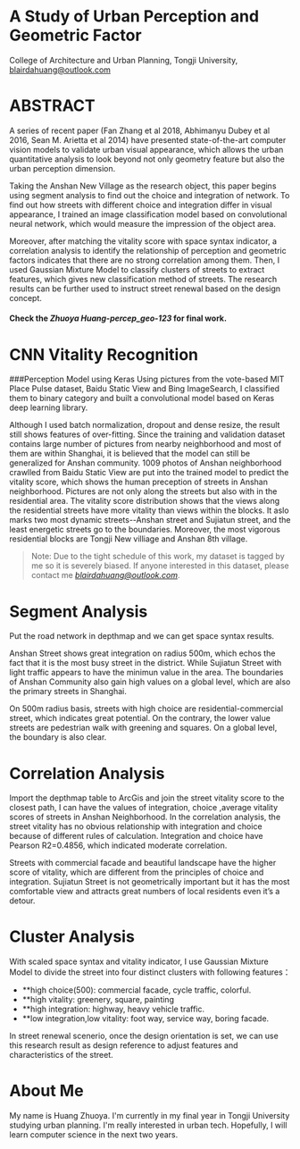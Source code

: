 # A Study of Urban Perception and Geometric Factor
College of Architecture and Urban Planning, Tongji University, blairdahuang@outlook.com
# ABSTRACT 
A series of recent paper (Fan Zhang et al 2018, Abhimanyu Dubey et al 2016,  Sean M. Arietta et al 2014) have presented state-of-the-art computer vision models to validate urban visual appearance, which allows the urban quantitative analysis to look beyond not only geometry feature but also the urban perception dimension. 

Taking the Anshan New Village as the research object, this paper begins using segment analysis to find out the choice and integration of network. To find out how streets with different choice and integration differ in visual appearance, I trained an image classification model based on convolutional neural network, which would measure the impression of the object area. 

Moreover, after matching the vitality score with space syntax indicator, a correlation analysis to identify the relationship of perception and geometric factors indicates that there are no strong correlation among them. Then, I used Gaussian Mixture Model to classify clusters of streets to extract features, which gives new classification method of streets. The research results can be further used to instruct street renewal based on the design concept.

#### Check the *Zhuoya Huang-percep_geo-123* for final work. 
# CNN Vitality Recognition 
###Perception Model using Keras
Using pictures from the vote-based MIT Place Pulse dataset, Baidu Static View and Bing ImageSearch, I classified them to binary category and built a convolutional model based on Keras deep learning library.

Although I used batch normalization, dropout and dense resize, the result still shows features of over-fitting. Since the training and validation dataset contains large number of pictures from nearby neighborhood and most of them are within Shanghai, it is believed that the model can still be generalized for Anshan community.
1009 photos of Anshan neighborhood crawlled from Baidu Static View are put into the trained model to predict the vitality score, which shows the human preception of streets in Anshan neighborhood. Pictures are not only along the streets but also with in the residential area. The vitality score distribution shows that the views along the residential streets have more vitality than views within the blocks. It aslo marks two most dynamic streets--Anshan street and Sujiatun street, and the least energetic streets go to the boundaries. Moreover, the most vigorous residential blocks are Tongji New villiage and Anshan 8th village. 
> Note: Due to the tight schedule of this work, my dataset is tagged by me so it is severely biased. If anyone interested in this dataset, please contact me *blairdahuang@outlook.com*.

# Segment Analysis
Put the road network in depthmap and we can get space syntax results.

Anshan Street shows great integration on radius 500m, which echos the fact that it is the most busy street in the district. While Sujiatun Street with light traffic appears to have the minimun value in the area. The boundaries of Anshan Community also gain high values on a global level, which are also the primary streets in Shanghai.

On 500m radius basis, streets with high choice are  residential-commercial street, which indicates great potential. On the contrary, the lower value streets are pedestrian walk with greening and squares. On a global level, the boundary is also clear.

# Correlation Analysis
Import the depthmap table to ArcGis and join the street vitality score to the closest path, I can have the values of integration, choice ,average vitality scores of streets in Anshan Neighborhood.
In the correlation analysis, the street vitality has no obvious relationship with integration and choice because of different rules of calculation. Integration and choice have Pearson R2=0.4856, which indicated moderate correlation.

Streets with commercial facade and beautiful landscape have the higher score of vitality, which are different from the principles of choice and integration. Sujiatun Street is not geometrically important but it has the most comfortable view and attracts great numbers of local residents even it’s a detour.

# Cluster Analysis

With scaled space syntax and vitality indicator, I use Gaussian Mixture Model to divide the street into four distinct clusters with following features：
+ **high choice(500): 
commercial facade, cycle traffic, colorful.
+ **high vitality: 
greenery, square, painting
+ **high integration:
highway, heavy vehicle traffic.
+ **low integration,low vitality: 
foot way, service way, boring facade.

In street renewal scenerio, once the design orientation is set, we can use this research result as design reference to adjust features and characteristics of the street.

# About Me
My name is Huang Zhuoya. I'm currently in my final year in Tongji University studying urban planning. I'm really interested in urban tech. Hopefully, I will learn computer science in the next two years.

